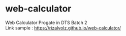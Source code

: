 # web-calculator
Web Calculator Progate in DTS Batch 2 <br />
Link sample : https://rizalvolz.github.io/web-calculator/
